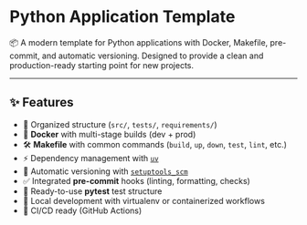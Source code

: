 
# Python Application Template

📦 A modern template for Python applications with Docker, Makefile, pre-commit, and automatic versioning.
Designed to provide a clean and production-ready starting point for new projects.

---

## ✨ Features

- 📂 Organized structure (`src/`, `tests/`, `requirements/`)
- 🐳 **Docker** with multi-stage builds (dev + prod)
- 🛠️ **Makefile** with common commands (`build`, `up`, `down`, `test`, `lint`, etc.)
- ⚡ Dependency management with [`uv`](https://github.com/astral-sh/uv)
- 📌 Automatic versioning with [`setuptools_scm`](https://github.com/pypa/setuptools_scm)
- ✅ Integrated **pre-commit** hooks (linting, formatting, checks)
- 🧪 Ready-to-use **pytest** test structure
- 🧰 Local development with virtualenv or containerized workflows
- 🚀 CI/CD ready (GitHub Actions)
